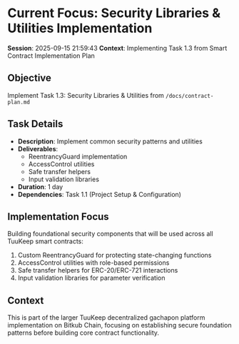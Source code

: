 # Current Focus: Security Libraries & Utilities Implementation

**Session**: 2025-09-15 21:59:43
**Context**: Implementing Task 1.3 from Smart Contract Implementation Plan

## Objective
Implement Task 1.3: Security Libraries & Utilities from `/docs/contract-plan.md`

## Task Details
- **Description**: Implement common security patterns and utilities
- **Deliverables**:
  - ReentrancyGuard implementation
  - AccessControl utilities
  - Safe transfer helpers
  - Input validation libraries
- **Duration**: 1 day
- **Dependencies**: Task 1.1 (Project Setup & Configuration)

## Implementation Focus
Building foundational security components that will be used across all TuuKeep smart contracts:
1. Custom ReentrancyGuard for protecting state-changing functions
2. AccessControl utilities with role-based permissions
3. Safe transfer helpers for ERC-20/ERC-721 interactions
4. Input validation libraries for parameter verification

## Context
This is part of the larger TuuKeep decentralized gachapon platform implementation on Bitkub Chain, focusing on establishing secure foundation patterns before building core contract functionality.